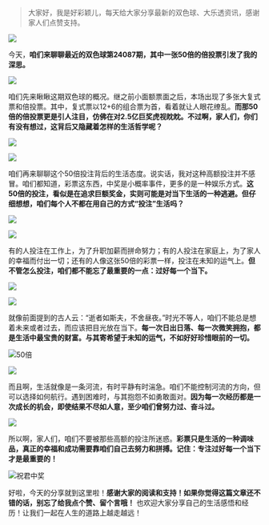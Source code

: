 
> 大家好，我是好彩颖儿，每天给大家分享最新的双色球、大乐透资讯，感谢家人们点赞支持。

![](https://cdn.jsdelivr.net/gh/wangwenjie1314/PicCDN/2024-7-11/1720660897499-image.png)


今天，**咱们来聊聊最近的双色球第24087期，其中一张50倍的倍投票引发了我的深思。**

![](https://cdn.jsdelivr.net/gh/wangwenjie1314/PicCDN/2024-7-30/1722310564837-image.png)

咱们先来瞅瞅这期双色球的概况。继之前小面额票面之后，本场出现了多张大复式票和倍投票。其中，复式票以12+6的组合票为首，看着就让人眼花缭乱。**而那50倍的倍投票更是引人注目，仿佛在对2.5亿巨奖虎视眈眈。不过啊，家人们，你们有没有想过，这背后又隐藏着怎样的生活哲学呢？**


![](https://cdn.jsdelivr.net/gh/wangwenjie1314/PicCDN/2024-7-30/1722310680563-image.png)


![](https://cdn.jsdelivr.net/gh/wangwenjie1314/PicCDN/2024-7-30/1722310707274-image.png)



咱们再来聊聊这个50倍投注背后的生活态度。说实话，我对这种高额投注并不感冒。咱们都知道，彩票这东西，中奖是小概率事件，更多的是一种娱乐方式。**这50倍的投注，看似是在追求巨额奖金，实则可能是对当下生活的一种逃避。但仔细想想，咱们每个人不都在用自己的方式“投注”生活吗？**


![](https://cdn.jsdelivr.net/gh/wangwenjie1314/PicCDN/2024-7-30/1722310743532-image.png)

![](https://cdn.jsdelivr.net/gh/wangwenjie1314/PicCDN/2024-7-30/1722310735358-image.png)


有的人投注在工作上，为了升职加薪而拼命努力；有的人投注在家庭上，为了家人的幸福而付出一切；还有的人像这张50倍的彩票一样，投注在未知的运气上。**但不管怎么投注，咱们都不能忘了最重要的一点：过好每一个当下。**


![](https://cdn.jsdelivr.net/gh/wangwenjie1314/PicCDN/2024-7-30/1722310769047-image.png)


![](https://cdn.jsdelivr.net/gh/wangwenjie1314/PicCDN/2024-7-30/1722310792496-image.png)


就像前面提到的古人云：“逝者如斯夫，不舍昼夜。”时光不等人，咱们不能总是想着未来或者过去，而应该把目光放在当下。**每一次日出日落、每一次微笑拥抱，都是生活中最宝贵的财富。与其寄希望于未知的运气，不如好好珍惜眼前的一切。**


![50倍](https://cdn.jsdelivr.net/gh/wangwenjie1314/PicCDN/2024-7-30/1722310799877-image.png)


![](https://cdn.jsdelivr.net/gh/wangwenjie1314/PicCDN/2024-7-30/1722310809005-image.png)

而且啊，生活就像是一条河流，有时平静有时湍急。咱们不能控制河流的方向，但可以选择如何航行。遇到困难时，与其抱怨不如勇敢面对。**因为每一次经历都是一次成长的机会，即使结果不尽如人意，至少咱们曾努力过、奋斗过。**


![](https://cdn.jsdelivr.net/gh/wangwenjie1314/PicCDN/2024-7-30/1722310815790-image.png)


所以啊，家人们，咱们不要被那些高额的投注所迷惑。**彩票只是生活的一种调味品，真正的幸福和成功需要靠咱们自己去努力和拼搏。记住：专注过好每一个当下才是最重要的！**

![祝君中奖](https://cdn.jsdelivr.net/gh/wangwenjie1314/PicCDN/2024-7-16/1721118466610-image.png)


好啦，今天的分享就到这里啦！**感谢大家的阅读和支持！如果你觉得这篇文章还不错的话，别忘了给我点个赞、留个言哦！** 也欢迎大家分享自己的生活感悟和经历！让我们一起在人生的道路上越走越远！

